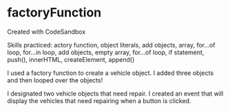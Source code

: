 # factoryFunction
Created with CodeSandbox

Skills practiced: actory function, object literals, add objects, array, for...of loop, for...in loop, add objects, empty array, for...of loop, if statement, push(), innerHTML, createElement, append()

I used a factory function to create a vehicle object. I added three objects and then looped over the objects! 

I designated two vehicle objects that need repair. I created an event that will display the vehicles that need repairing when a button is clicked.
